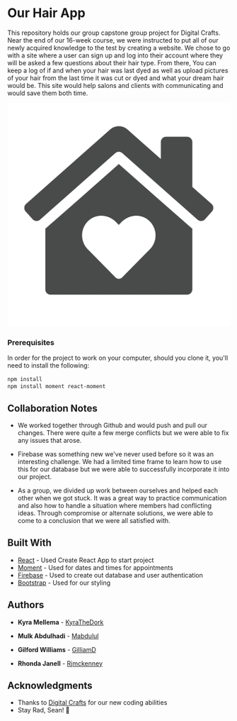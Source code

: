 # Our Hair App

This repository holds our group capstone group project for Digital Crafts. Near the end of our 16-week course, we were instructed to put all of our newly acquired knowledge to the test by creating a website. We chose to go with a site where a user can sign up and log into their account where they will be asked a few questions about their hair type. From there, You can keep a log of if and when your hair was last dyed as well as upload pictures of your hair from the last time it was cut or dyed and what your dream hair would be. This site would help salons and clients with communicating and would save them both time.

![](./src/images/home.png)

### Prerequisites

In order for the project to work on your computer, should you clone it, you'll need to install the following:

```
npm install
npm install moment react-moment
```

## Collaboration Notes

- We worked together through Github and would push and pull our changes. There were quite a few merge conflicts but we were able to fix any issues that arose.

- Firebase was something new we've never used before so it was an interesting challenge. We had a limited time frame to learn how to use this for our database but we were able to successfully incorporate it into our project.

- As a group, we divided up work between ourselves and helped each other when we got stuck. It was a great way to practice communication and also how to handle a situation where members had conflicting ideas. Through compromise or alternate solutions, we were able to come to a conclusion that we were all satisfied with.


## Built With

-   [React](https://reactjs.org/) - Used Create React App to start project
-   [Moment](https://momentjs.com/) - Used for dates and times for appointments
-   [Firebase](https://firebase.google.com/) - Used to create out database and user authentication
-   [Bootstrap](https://getbootstrap.com/) - Used for our styling

## Authors

-   **Kyra Mellema** - [KyraTheDork](https://github.com/KyraTheDork)

-   **Mulk Abdulhadi** - [Mabdulul](https://github.com/mabdulul)

-   **Gilford Williams** - [GilliamD](https://github.com/GilliamD)

-   **Rhonda Janell** - [Rjmckenney](https://github.com/rjmckenney)

## Acknowledgments

-   Thanks to [Digital Crafts](https://www.digitalcrafts.com/) for our new coding abilities
-   Stay Rad, Sean! 🤘
